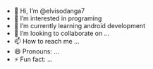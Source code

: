 - 👋 Hi, I’m @elvisodanga7
- 👀 I’m interested in programing
- 🌱 I’m currently learning android development
- 💞️ I’m looking to collaborate on ...
- 📫 How to reach me ...
- 😄 Pronouns: ...
- ⚡ Fun fact: ...

<!---
elvisodanga7/elvisodanga7 is a ✨ special ✨ repository because its `README.md` (this file) appears on your GitHub profile.
You can click the Preview link to take a look at your changes.
--->

